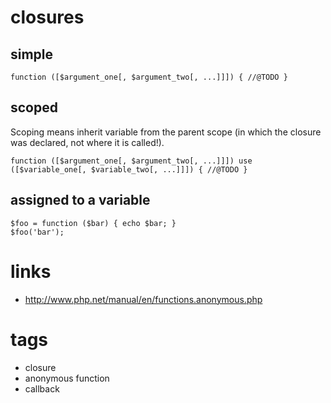 # closures

## simple

    function ([$argument_one[, $argument_two[, ...]]]) { //@TODO }

## scoped

Scoping means inherit variable from the parent scope (in which the closure was declared, not where it is called!).

    function ([$argument_one[, $argument_two[, ...]]]) use ([$variable_one[, $variable_two[, ...]]]) { //@TODO }

## assigned to a variable

    $foo = function ($bar) { echo $bar; }
    $foo('bar');

# links

* http://www.php.net/manual/en/functions.anonymous.php

# tags

* closure
* anonymous function
* callback

